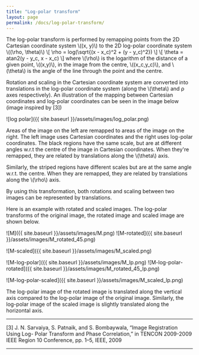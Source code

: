 ```yaml
---
title: "Log-polar transform"
layout: page
permalink: /docs/log-polar-transform/
---
```

The log-polar transform is performed by remapping points from the 2D Cartesian coordinate system \\((x, y)\\) to the 2D log-polar coordinate system \\((\rho, \theta)\\)
\\[
\rho = log(\sqrt{(x - x_c)^2 + (y - y_c)^2})
\\]
\\[
\theta = atan2(y - y_c, x - x_c)
\\]
where \\(\rho\\) is the logarithm of the distance of a given point, \\((x,y)\\), in the image from the centre, \\((x_c,y_c)\\), and \\(\theta\\) is the angle of the line through the point and the centre.

Rotation and scaling in the Cartesian coordinate system are converted into translations in the log-polar coordinate system (along the \\(\theta\\) and ρ axes respectively). An illustration of the mapping between Cartesian coordinates and log-polar coordinates can be seen in the image below (image inspired by [3])

![log polar]({{ site.baseurl }}/assets/images/log_polar.png)

Areas of the image on the left are remapped to areas of the image on the right. The left image uses Cartesian coordinates and the right uses log-polar coordinates. The black regions have the same scale, but are at different angles w.r.t the centre of the image in Cartesian coordinates. When they're remapped, they are related by translations along the \\(\theta\\) axis.

Similarly, the striped regions have different scales but are at the same angle w.r.t. the centre. When they are remapped, they are related by translations along the \\(\rho\\) axis.

By using this transformation, both rotations and scaling between two images can be represented by translations.


Here is an example with rotated and scaled images. The log-polar transforms of the original image, the rotated image and scaled image are shown below.

![M]({{ site.baseurl }}/assets/images/M.png)
![M-rotated]({{ site.baseurl }}/assets/images/M_rotated_45.png)

![M-scaled]({{ site.baseurl }}/assets/images/M_scaled.png)

![M-log-polar]({{ site.baseurl }}/assets/images/M_lp.png)
![M-log-polar-rotated]({{ site.baseurl }}/assets/images/M_rotated_45_lp.png)

![M-log-polar-scaled]({{ site.baseurl }}/assets/images/M_scaled_lp.png)

The log-polar image of the rotated image is translated along the vertical axis compared to the log-polar image of the original image. Similarly, the log-polar image of the scaled image is slightly translated along the horizontal axis.

---

[3] J. N. Sarvaiya, S. Patnaik, and S. Bombaywala, “Image Registration Using Log- Polar Transform and Phase Correlation,” in TENCON 2009-2009 IEEE Region 10 Conference, pp. 1–5, IEEE, 2009

---
